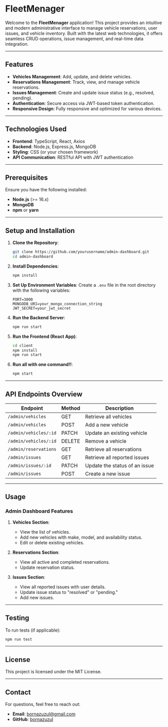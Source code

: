 # FleetMenager

Welcome to the **FleetMenager** application! This project provides an intuitive and modern administrative interface to manage vehicle reservations, user issues, and vehicle inventory. Built with the latest web technologies, it offers seamless CRUD operations, issue management, and real-time data integration.

---

## **Features**
- **Vehicles Management**: Add, update, and delete vehicles.
- **Reservations Management**: Track, view, and manage vehicle reservations.
- **Issues Management**: Create and update issue status (e.g., resolved, pending).
- **Authentication**: Secure access via JWT-based token authentication.
- **Responsive Design**: Fully responsive and optimized for various devices.

---

## **Technologies Used**
- **Frontend**: TypeScript, React, Axios
- **Backend**: Node.js, Express.js, MongoDB
- **Styling**: CSS (or your chosen framework)
- **API Communication**: RESTful API with JWT authentication

---

## **Prerequisites**

Ensure you have the following installed:
- **Node.js** (>= 16.x)
- **MongoDB**
- **npm** or **yarn**

---

## **Setup and Installation**

1. **Clone the Repository**:
   ```bash
   git clone https://github.com/yourusername/admin-dashboard.git
   cd admin-dashboard
   ```

2. **Install Dependencies**:
   ```bash
   npm install
   ```

3. **Set Up Environment Variables**:
   Create a `.env` file in the root directory with the following variables:
   ```env
   PORT=3000
   MONGODB_URI=your_mongo_connection_string
   JWT_SECRET=your_jwt_secret
   ```

4. **Run the Backend Server**:
   ```bash
   npm run start
   ```

5. **Run the Frontend (React App)**:
   ```bash
   cd client
   npm install
   npm run start
   ```
   
5. **Run all with one command!!**:
   ```bash
   npm start
   ```

---

## **API Endpoints Overview**

| Endpoint                  | Method | Description                         |
|---------------------------|--------|-------------------------------------|
| `/admin/vehicles`         | GET    | Retrieve all vehicles               |
| `/admin/vehicles`         | POST   | Add a new vehicle                   |
| `/admin/vehicles/:id`     | PATCH  | Update an existing vehicle          |
| `/admin/vehicles/:id`     | DELETE | Remove a vehicle                    |
| `/admin/reservations`     | GET    | Retrieve all reservations           |
| `/admin/issues`           | GET    | Retrieve all reported issues        |
| `/admin/issues/:id`       | PATCH  | Update the status of an issue       |
| `/admin/issues`           | POST   | Create a new issue                  |

---

## **Usage**

### Admin Dashboard Features
1. **Vehicles Section**:
   - View the list of vehicles.
   - Add new vehicles with make, model, and availability status.
   - Edit or delete existing vehicles.

2. **Reservations Section**:
   - View all active and completed reservations.
   - Update reservation status.

3. **Issues Section**:
   - View all reported issues with user details.
   - Update issue status to "resolved" or "pending."
   - Add new issues.

---

## **Testing**
To run tests (if applicable):
```bash
npm run test
```
---

## **License**
This project is licensed under the MIT License.

---

## **Contact**
For questions, feel free to reach out:
- **Email**: bornazuzul@gmail.com
- **GitHub**: [bornazuzul](https://github.com/yourusername)


